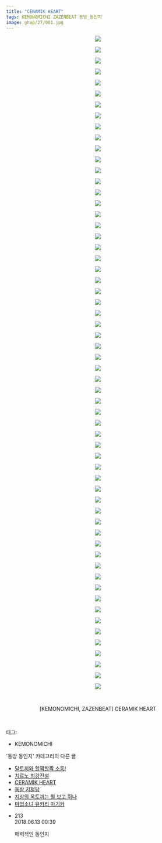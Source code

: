 ```yaml
---
title: "CERAMIK HEART"
tags: KEMONOMICHI ZAZENBEAT 동방_동인지
image: ghap/27/001.jpg
---
```

<div class="article">
<p style="text-align: center; clear: none; float: none;"><img src="{{ site.nasurl }}/ghap/27/001.jpg"/></p>
<p style="text-align: center; clear: none; float: none;"><img src="{{ site.nasurl }}/ghap/27/002.jpg"/></p>
<p style="text-align: center; clear: none; float: none;"><img src="{{ site.nasurl }}/ghap/27/003.jpg"/></p>
<p style="text-align: center; clear: none; float: none;"><img src="{{ site.nasurl }}/ghap/27/004.jpg"/></p>
<p style="text-align: center; clear: none; float: none;"><img src="{{ site.nasurl }}/ghap/27/005.jpg"/></p>
<p style="text-align: center; clear: none; float: none;"><img src="{{ site.nasurl }}/ghap/27/006.jpg"/></p>
<p style="text-align: center; clear: none; float: none;"><img src="{{ site.nasurl }}/ghap/27/007.jpg"/></p>
<p style="text-align: center; clear: none; float: none;"><img src="{{ site.nasurl }}/ghap/27/008.jpg"/></p>
<p style="text-align: center; clear: none; float: none;"><img src="{{ site.nasurl }}/ghap/27/009.jpg"/></p>
<p style="text-align: center; clear: none; float: none;"><img src="{{ site.nasurl }}/ghap/27/010.jpg"/></p>
<p style="text-align: center; clear: none; float: none;"><img src="{{ site.nasurl }}/ghap/27/011.jpg"/></p>
<p style="text-align: center; clear: none; float: none;"><img src="{{ site.nasurl }}/ghap/27/012.jpg"/></p>
<p style="text-align: center; clear: none; float: none;"><img src="{{ site.nasurl }}/ghap/27/013.jpg"/></p>
<p style="text-align: center; clear: none; float: none;"><img src="{{ site.nasurl }}/ghap/27/014.jpg"/></p>
<p style="text-align: center; clear: none; float: none;"><img src="{{ site.nasurl }}/ghap/27/015.jpg"/></p>
<p style="text-align: center; clear: none; float: none;"><img src="{{ site.nasurl }}/ghap/27/016.jpg"/></p>
<p style="text-align: center; clear: none; float: none;"><img src="{{ site.nasurl }}/ghap/27/017.jpg"/></p>
<p style="text-align: center; clear: none; float: none;"><img src="{{ site.nasurl }}/ghap/27/018.jpg"/></p>
<p style="text-align: center; clear: none; float: none;"><img src="{{ site.nasurl }}/ghap/27/019.jpg"/></p>
<p style="text-align: center; clear: none; float: none;"><img src="{{ site.nasurl }}/ghap/27/020.jpg"/></p>
<p style="text-align: center; clear: none; float: none;"><img src="{{ site.nasurl }}/ghap/27/021.jpg"/></p>
<p style="text-align: center; clear: none; float: none;"><img src="{{ site.nasurl }}/ghap/27/022.jpg"/></p>
<p style="text-align: center; clear: none; float: none;"><img src="{{ site.nasurl }}/ghap/27/023.jpg"/></p>
<p style="text-align: center; clear: none; float: none;"><img src="{{ site.nasurl }}/ghap/27/024.jpg"/></p>
<p style="text-align: center; clear: none; float: none;"><img src="{{ site.nasurl }}/ghap/27/025.jpg"/></p>
<p style="text-align: center; clear: none; float: none;"><img src="{{ site.nasurl }}/ghap/27/026.jpg"/></p>
<p style="text-align: center; clear: none; float: none;"><img src="{{ site.nasurl }}/ghap/27/027.jpg"/></p>
<p style="text-align: center; clear: none; float: none;"><img src="{{ site.nasurl }}/ghap/27/028.jpg"/></p>
<p style="text-align: center; clear: none; float: none;"><img src="{{ site.nasurl }}/ghap/27/029.jpg"/></p>
<p style="text-align: center; clear: none; float: none;"><img src="{{ site.nasurl }}/ghap/27/030.jpg"/></p>
<p style="text-align: center; clear: none; float: none;"><img src="{{ site.nasurl }}/ghap/27/031.jpg"/></p>
<p style="text-align: center; clear: none; float: none;"><img src="{{ site.nasurl }}/ghap/27/032.jpg"/></p>
<p style="text-align: center; clear: none; float: none;"><img src="{{ site.nasurl }}/ghap/27/033.jpg"/></p>
<p style="text-align: center; clear: none; float: none;"><img src="{{ site.nasurl }}/ghap/27/034.jpg"/></p>
<p style="text-align: center; clear: none; float: none;"><img src="{{ site.nasurl }}/ghap/27/035.jpg"/></p>
<p style="text-align: center; clear: none; float: none;"><img src="{{ site.nasurl }}/ghap/27/036.jpg"/></p>
<p style="text-align: center; clear: none; float: none;"><img src="{{ site.nasurl }}/ghap/27/037.jpg"/></p>
<p style="text-align: center; clear: none; float: none;"><img src="{{ site.nasurl }}/ghap/27/038.jpg"/></p>
<p style="text-align: center; clear: none; float: none;"><img src="{{ site.nasurl }}/ghap/27/039.jpg"/></p>
<p style="text-align: center; clear: none; float: none;"><img src="{{ site.nasurl }}/ghap/27/040.jpg"/></p>
<p style="text-align: center; clear: none; float: none;"><img src="{{ site.nasurl }}/ghap/27/041.jpg"/></p>
<p style="text-align: center; clear: none; float: none;"><img src="{{ site.nasurl }}/ghap/27/042.jpg"/></p>
<p style="text-align: center; clear: none; float: none;"><img src="{{ site.nasurl }}/ghap/27/043.jpg"/></p>
<p style="text-align: center; clear: none; float: none;"><img src="{{ site.nasurl }}/ghap/27/044.jpg"/></p>
<p style="text-align: center; clear: none; float: none;"><img src="{{ site.nasurl }}/ghap/27/045.jpg"/></p>
<p style="text-align: center; clear: none; float: none;"><img src="{{ site.nasurl }}/ghap/27/046.jpg"/></p>
<p style="text-align: center; clear: none; float: none;"><img src="{{ site.nasurl }}/ghap/27/047.jpg"/></p>
<p style="text-align: center; clear: none; float: none;"><img src="{{ site.nasurl }}/ghap/27/048.jpg"/></p>
<p style="text-align: center; clear: none; float: none;"><img src="{{ site.nasurl }}/ghap/27/049.jpg"/></p>
<p style="text-align: center; clear: none; float: none;"><img src="{{ site.nasurl }}/ghap/27/050.jpg"/></p>
<p style="text-align: center; clear: none; float: none;"><img src="{{ site.nasurl }}/ghap/27/051.jpg"/></p>
<p style="text-align: center; clear: none; float: none;"><img src="{{ site.nasurl }}/ghap/27/052.jpg"/></p>
<p style="text-align: center; clear: none; float: none;"><img src="{{ site.nasurl }}/ghap/27/053.jpg"/></p>
<p style="text-align: center; clear: none; float: none;"><img src="{{ site.nasurl }}/ghap/27/054.jpg"/></p>
<p style="text-align: center; clear: none; float: none;"><img src="{{ site.nasurl }}/ghap/27/055.jpg"/></p>
<p style="text-align: center; clear: none; float: none;"><img src="{{ site.nasurl }}/ghap/27/056.jpg"/></p>
<p style="text-align: center; clear: none; float: none;"><img src="{{ site.nasurl }}/ghap/27/057.jpg"/></p>
<p style="text-align: center; clear: none; float: none;"><img src="{{ site.nasurl }}/ghap/27/058.jpg"/></p>
<p style="text-align: center; clear: none; float: none;"><img src="{{ site.nasurl }}/ghap/27/059.jpg"/></p>
<p style="text-align: center; clear: none; float: none;"><img src="{{ site.nasurl }}/ghap/27/060.jpg"/></p>
<p style="text-align: center; clear: none; float: none;"><br/></p>
<p style="text-align: center; clear: none; float: none;">[KEMONOMICHI, ZAZENBEAT] CERAMIK HEART</p>
<p><br/></p>
</div><div class="tagTrail">
<p>태그: </p>
<ul>
<li>KEMONOMICHI</li>
</ul>
</div><div class="another">
<p>'동방 동인지' 카테고리의 다른 글</p>
<ul>
<li><a href="/2016-06-16-ghap_29">달토끼와 할짝할짝 소동!</a></li>
<li><a href="/2016-06-16-ghap_28">치르노 최강전설</a></li>
<li><a href="/2016-06-16-ghap_27">CERAMIK HEART</a></li>
<li><a href="/2016-06-16-ghap_26">동방 저혈당</a></li>
<li><a href="/2016-06-16-ghap_25">지상의 옥토끼는 뭘 보고 뛰나</a></li>
<li><a href="/2016-06-16-ghap_24">마법소녀 유카리 마기카</a></li>
</ul>
</div><div class="cb_module cb_fluid">
<div class="cb_wrt cb_profile">
<div class="comment">
<ul>
<li class="cb_thumb_off" id="comment15269881">
<div class="cb_comment_area">
<div class="cb_info_area">
<div class="cb_section">
<span class="cb_nick_name">213</span>
</div>
<div class="cb_section">
<span class="cb_date">2018.06.13 00:39 </span>
</div>
</div>
<div class="cb_dsc_comment">
<p class="cb_dsc">
											매력적인 동인지<br/>
</p>
</div>
</div></li>
</ul>
</div>
</div><!-- commentList close -->
</div>